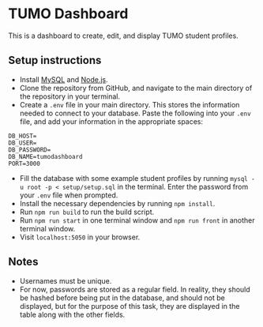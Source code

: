 # TUMO Dashboard

This is a dashboard to create, edit, and display TUMO student profiles.

## Setup instructions
- Install [MySQL](https://dev.mysql.com/downloads/installer/) and [Node.js](https://nodejs.org/en/download).
- Clone the repository from GitHub, and navigate to the main directory of the repository in your terminal.
- Create a `.env` file in your main directory. This stores the information needed to connect to your database. Paste the following into your `.env` file, and add your information in the appropriate spaces:
```
DB_HOST=
DB_USER=
DB_PASSWORD=
DB_NAME=tumodashboard
PORT=3000
```
- Fill the database with some example student profiles by running `mysql -u root -p < setup/setup.sql` in the terminal. Enter the password from your `.env` file when prompted.
- Install the necessary dependencies by running `npm install`.
- Run `npm run build` to run the build script.
- Run `npm run start` in one terminal window and `npm run front` in another terminal window.
- Visit `localhost:5050` in your browser.

## Notes
- Usernames must be unique.
- For now, passwords are stored as a regular field. In reality, they should be hashed before being put in the database, and should not be displayed, but for the purpose of this task, they are displayed in the table along with the other fields.
